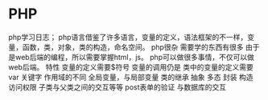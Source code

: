 # PHP
php学习日志；
php语言借鉴了许多语言，变量的定义，语法框架的不一样，变量，函数，类，对象，类的构造，命名空间。
php很杂 需要学的东西有很多 由于是web后端的编程，所以需要掌握html，js。
php可以做很多事情，不仅可以做web后端。
特性 
变量的定义需要$符号 变量的调用仍是
类中的变量的定义需要var 关键字
作用域的不同 全局变量，与局部变量
类的继承 抽象 多态 封装 构造 访问权限 子类与父类之间的交互等等
post表单的验证
与数据库的交互
